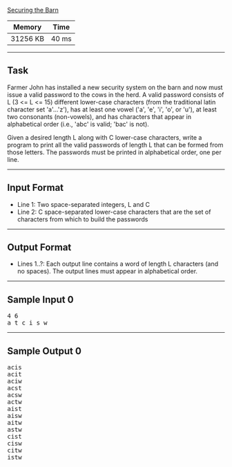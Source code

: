 [Securing the Barn](https://www.acmicpc.net/problem/1759)

| Memory | Time |
| ----- | -------- |
|31256 KB|40 ms

---

## Task
Farmer John has installed a new security system on the barn and now must issue a valid password to the cows in the herd. A valid password consists of L (3 <= L <= 15) different lower-case characters (from the traditional latin character set 'a'...'z'), has at least one vowel ('a', 'e', 'i', 'o', or 'u'), at least two consonants (non-vowels), and has characters that appear in alphabetical order (i.e., 'abc' is valid; 'bac' is not).

Given a desired length L along with C lower-case characters, write a program to print all the valid passwords of length L that can be formed from those letters. The passwords must be printed in alphabetical order, one per line.

---

## Input Format
- Line 1: Two space-separated integers, L and C
- Line 2: C space-separated lower-case characters that are the set of characters from which to build the passwords

---

## Output Format
- Lines 1..?: Each output line contains a word of length L characters (and no spaces). The output lines must appear in alphabetical order.

---

## Sample Input 0
<pre>4 6
a t c i s w</pre>

---

## Sample Output 0
<pre>acis
acit
aciw
acst
acsw
actw
aist
aisw
aitw
astw
cist
cisw
citw
istw</pre>